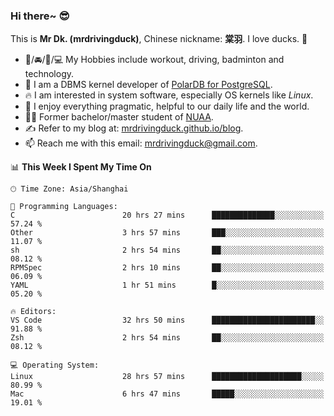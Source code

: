 ### Hi there~ 😎

This is **Mr Dk. (mrdrivingduck)**, Chinese nickname: **棠羽**. I love ducks. 🦆

- 💪/🚘/🏸/💻 My Hobbies include workout, driving, badminton and technology.
- 🍊 I am a DBMS kernel developer of [PolarDB for PostgreSQL](https://github.com/ApsaraDB/PolarDB-for-PostgreSQL).
- 🔥 I am interested in system software, especially OS kernels like *Linux*.
- 🔧 I enjoy everything pragmatic, helpful to our daily life and the world.
- 👨‍🎓 Former bachelor/master student of [NUAA](https://en.wikipedia.org/wiki/Nanjing_University_of_Aeronautics_and_Astronautics).
- ✍ Refer to my blog at: [mrdrivingduck.github.io/blog](https://mrdrivingduck.github.io/blog/).
- 📫 Reach me with this email: [mrdrivingduck@gmail.com](mailto:mrdrivingduck@gmail.com).

<!--START_SECTION:waka-->
📊 **This Week I Spent My Time On** 

```text
🕑︎ Time Zone: Asia/Shanghai

💬 Programming Languages: 
C                        20 hrs 27 mins      ██████████████░░░░░░░░░░░   57.24 % 
Other                    3 hrs 57 mins       ███░░░░░░░░░░░░░░░░░░░░░░   11.07 % 
sh                       2 hrs 54 mins       ██░░░░░░░░░░░░░░░░░░░░░░░   08.12 % 
RPMSpec                  2 hrs 10 mins       ██░░░░░░░░░░░░░░░░░░░░░░░   06.09 % 
YAML                     1 hr 51 mins        █░░░░░░░░░░░░░░░░░░░░░░░░   05.20 % 

🔥 Editors: 
VS Code                  32 hrs 50 mins      ███████████████████████░░   91.88 % 
Zsh                      2 hrs 54 mins       ██░░░░░░░░░░░░░░░░░░░░░░░   08.12 % 

💻 Operating System: 
Linux                    28 hrs 57 mins      ████████████████████░░░░░   80.99 % 
Mac                      6 hrs 47 mins       █████░░░░░░░░░░░░░░░░░░░░   19.01 % 
```


<!--END_SECTION:waka-->

<!-- ![Mr Dk.'s GitHub Stats](https://github-readme-stats.vercel.app/api?username=mrdrivingduck&count_private&show_icons=true&theme=buefy) -->

<!-- ![Most Used Languages](https://github-readme-stats.vercel.app/api/top-langs/?username=mrdrivingduck&exclude_repo=mips32-CPU,snort-tcp-socket&theme=buefy&layout=compact&langs_count=10) -->


<!--
**mrdrivingduck/mrdrivingduck** is a ✨ _special_ ✨ repository because its `README.md` (this file) appears on your GitHub profile.

Here are some ideas to get you started:

- 🔭 I’m currently working on ...
- 🌱 I’m currently learning ...
- 👯 I’m looking to collaborate on ...
- 🤔 I’m looking for help with ...
- 💬 Ask me about ...
- 📫 How to reach me: ...
- 😄 Pronouns: ...
- ⚡ Fun fact: ...
-->
